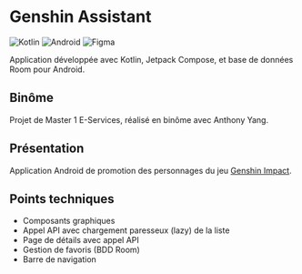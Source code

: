 # Genshin Assistant

![Kotlin](https://img.shields.io/badge/kotlin-%237F52FF.svg?style=for-the-badge&logo=kotlin&logoColor=white)
![Android](https://img.shields.io/badge/Android-3DDC84?style=for-the-badge&logo=android&logoColor=white)
![Figma](https://img.shields.io/badge/figma-%23F24E1E.svg?style=for-the-badge&logo=figma&logoColor=white)

Application développée avec Kotlin, Jetpack Compose, et base de données Room pour Android.

## Binôme
Projet de Master 1 E-Services, réalisé en binôme avec Anthony Yang.

## Présentation

Application Android de promotion des personnages du jeu [Genshin Impact](https://genshin.hoyoverse.com/fr).

## Points techniques

- Composants graphiques
- Appel API avec chargement paresseux (lazy) de la liste
- Page de détails avec appel API
- Gestion de favoris (BDD Room)
- Barre de navigation
